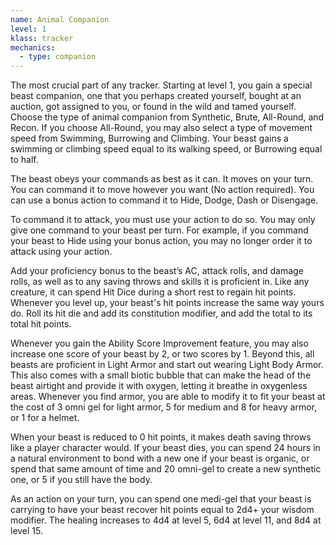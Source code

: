 ```yaml
---
name: Animal Companion
level: 1
klass: tracker
mechanics:
  - type: companion
---
```

The most crucial part of any tracker.
Starting at level 1, you gain a special beast companion, one that you perhaps created yourself, bought at an auction,
got assigned to you, or found in the wild and tamed yourself. Choose the type of animal companion from Synthetic, Brute,
All-Round, and Recon. If you choose All-Round, you may also select a type of movement speed from Swimming, Burrowing
and Climbing. Your beast gains a swimming or climbing speed equal to its walking speed, or Burrowing equal to half.

The beast obeys your commands as best as it can. It moves on your turn. You can command it to move however you want
(No action required). You can use a bonus action to command it to Hide, Dodge, Dash or Disengage.

To command it to attack, you must use your action to do so. You may only give one command to your beast per turn.
For example, if you command your beast to Hide using your bonus action, you may no longer order it to attack using your action.

Add your proficiency bonus to the beast’s AC, attack rolls, and damage rolls, as well as to any saving throws and skills
it is proficient in. Like any creature, it can spend Hit Dice during a short rest to regain hit points. Whenever you
level up, your beast's hit points increase the same way yours do. Roll its hit die and add its constitution
modifier, and add the total to its total hit points.

Whenever you gain the Ability Score Improvement feature, you may also increase one score of your beast by 2, or two
scores by 1. Beyond this, all beasts are proficient in Light Armor and start out wearing Light Body Armor. This also
comes with a small biotic bubble that can make the head of the beast airtight and provide it with oxygen,
letting it breathe in oxygenless areas. Whenever you find armor, you are able to modify it to fit your beast at the
cost of 3 omni gel for light armor, 5 for medium and 8 for heavy armor, or 1 for a helmet.

When your beast is reduced to 0 hit points, it makes death saving throws like a player character would. If your beast
dies, you can spend 24 hours in a natural environment to bond with a new one if your beast is organic, or spend that
same amount of time and 20 omni-gel to create a new synthetic one, or 5 if you still have the body.

As an action on your turn, you can spend one medi-gel that your beast is carrying to have your beast recover hit
points equal to 2d4+ your wisdom modifier. The healing increases to 4d4 at level 5, 6d4 at level 11, and 8d4 at level 15.
